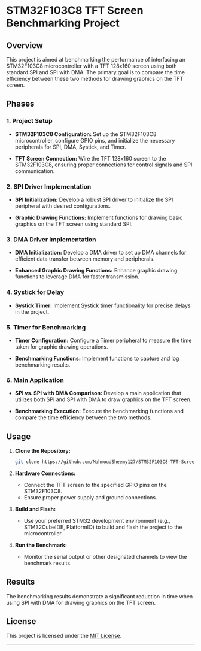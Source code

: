 # STM32F103C8 TFT Screen Benchmarking Project

## Overview

This project is aimed at benchmarking the performance of interfacing an STM32F103C8 microcontroller with a TFT 128x160 screen using both standard SPI and SPI with DMA. The primary goal is to compare the time efficiency between these two methods for drawing graphics on the TFT screen.

## Phases

### 1. Project Setup

- **STM32F103C8 Configuration:** Set up the STM32F103C8 microcontroller, configure GPIO pins, and initialize the necessary peripherals for SPI, DMA, Systick, and Timer.

- **TFT Screen Connection:** Wire the TFT 128x160 screen to the STM32F103C8, ensuring proper connections for control signals and SPI communication.

### 2. SPI Driver Implementation

- **SPI Initialization:** Develop a robust SPI driver to initialize the SPI peripheral with desired configurations.

- **Graphic Drawing Functions:** Implement functions for drawing basic graphics on the TFT screen using standard SPI.

### 3. DMA Driver Implementation

- **DMA Initialization:** Develop a DMA driver to set up DMA channels for efficient data transfer between memory and peripherals.

- **Enhanced Graphic Drawing Functions:** Enhance graphic drawing functions to leverage DMA for faster transmission.

### 4. Systick for Delay

- **Systick Timer:** Implement Systick timer functionality for precise delays in the project.

### 5. Timer for Benchmarking

- **Timer Configuration:** Configure a Timer peripheral to measure the time taken for graphic drawing operations.

- **Benchmarking Functions:** Implement functions to capture and log benchmarking results.

### 6. Main Application

- **SPI vs. SPI with DMA Comparison:** Develop a main application that utilizes both SPI and SPI with DMA to draw graphics on the TFT screen.

- **Benchmarking Execution:** Execute the benchmarking functions and compare the time efficiency between the two methods.

## Usage

1. **Clone the Repository:**
    ```sh
    git clone https://github.com/MahmoudSheemy127/STM32F103C8-TFT-Screen-Benchmarking.git
    ```

2. **Hardware Connections:**
    - Connect the TFT screen to the specified GPIO pins on the STM32F103C8.
    - Ensure proper power supply and ground connections.

3. **Build and Flash:**
    - Use your preferred STM32 development environment (e.g., STM32CubeIDE, PlatformIO) to build and flash the project to the microcontroller.

4. **Run the Benchmark:**
    - Monitor the serial output or other designated channels to view the benchmark results.

## Results

The benchmarking results demonstrate a significant reduction in time when using SPI with DMA for drawing graphics on the TFT screen.

## License

This project is licensed under the [MIT License](LICENSE).

---
